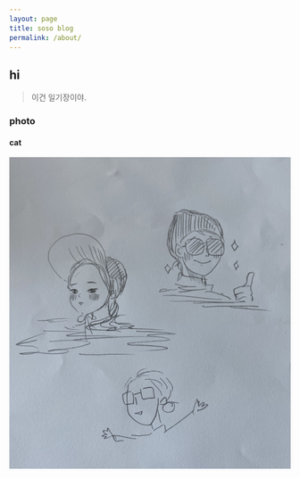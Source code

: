 ```yaml
---
layout: page
title: soso blog
permalink: /about/
---
```


## hi 
> 이건 일기장이야.


### photo
#### cat
![alt text](/public/img/blog_main.jpg)

